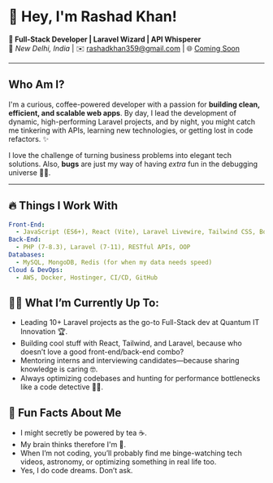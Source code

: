 # 👋 Hey, I'm Rashad Khan!

**🚀 Full-Stack Developer | Laravel Wizard | API Whisperer**  
📍 _New Delhi, India_ | ✉️ [rashadkhan359@gmail.com](mailto:rashadkhan359@gmail.com) | 🌐 [Coming Soon](#) 

---

## Who Am I?

I'm a curious, coffee-powered developer with a passion for **building clean, efficient, and scalable web apps**. By day, I lead the development of dynamic, high-performing Laravel projects, and by night, you might catch me tinkering with APIs, learning new technologies, or getting lost in code refactors. ✨

I love the challenge of turning business problems into elegant tech solutions. Also, **bugs** are just my way of having _extra_ fun in the debugging universe 🐛🚀.

---

## 🔥 Things I Work With

```yaml
Front-End: 
  - JavaScript (ES6+), React (Vite), Laravel Livewire, Tailwind CSS, Bootstrap
Back-End: 
  - PHP (7-8.3), Laravel (7-11), RESTful APIs, OOP 
Databases: 
  - MySQL, MongoDB, Redis (for when my data needs speed)
Cloud & DevOps: 
  - AWS, Docker, Hostinger, CI/CD, GitHub
```


## 👨‍💻 What I’m Currently Up To:
  - Leading 10+ Laravel projects as the go-to Full-Stack dev at Quantum IT Innovation 🏆.
  - Building cool stuff with React, Tailwind, and Laravel, because who doesn’t love a good front-end/back-end combo?
  - Mentoring interns and interviewing candidates—because sharing knowledge is caring 🤓.
  - Always optimizing codebases and hunting for performance bottlenecks like a code detective 🕵️‍♂️.

## 🌱 Fun Facts About Me
- I might secretly be powered by tea ☕.
- My brain thinks therefore I'm 🧠.
- When I’m not coding, you’ll probably find me binge-watching tech videos, astronomy, or optimizing something in real life too.
- Yes, I do code dreams. Don’t ask.
